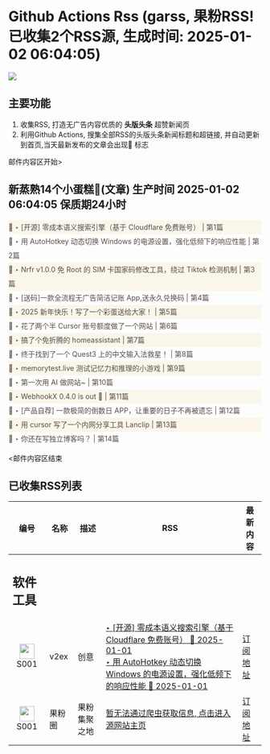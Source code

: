 # Github Actions Rss (garss, 果粉RSS! 已收集2个RSS源, 生成时间: 2025-01-02 06:04:05)

![](https://cdn.jsdelivr.net/gh/xinkeji/garss/_media/ga-rss.png)



## 主要功能
1. 收集RSS, 打造无广告内容优质的 **头版头条** 超赞新闻页
2. 利用Github Actions, 搜集全部RSS的头版头条新闻标题和超链接, 并自动更新到首页,当天最新发布的文章会出现🌈 标志

邮件内容区开始>
<h2>新蒸熟14个小蛋糕🍰(文章) 生产时间 2025-01-02 06:04:05 保质期24小时</h2>

<div style='line-height:3;background-color:#FAF6EA;' ><a href='https://www.v2ex.com/t/1101855#reply0' style="line-height:2;text-decoration:none;display:block;color:#584D49;">🌈 ‣ [开源] 零成本语义搜索引擎（基于 Cloudflare 免费账号） | 第1篇</a></div><div style='line-height:3;' ><a href='https://www.v2ex.com/t/1101850#reply1' style="line-height:2;text-decoration:none;display:block;color:#584D49;">🌈 ‣ 用 AutoHotkey 动态切换 Windows 的电源设置，强化低频下的响应性能 | 第2篇</a></div><div style='line-height:3;background-color:#FAF6EA;' ><a href='https://www.v2ex.com/t/1101812#reply4' style="line-height:2;text-decoration:none;display:block;color:#584D49;">🌈 ‣ Nrfr v1.0.0 免 Root 的 SIM 卡国家码修改工具，绕过 Tiktok 检测机制 | 第3篇</a></div><div style='line-height:3;' ><a href='https://www.v2ex.com/t/1101773#reply21' style="line-height:2;text-decoration:none;display:block;color:#584D49;">🌈 ‣ [送码]一款全流程无广告简洁记账 App,送永久兑换码 | 第4篇</a></div><div style='line-height:3;background-color:#FAF6EA;' ><a href='https://www.v2ex.com/t/1101830#reply0' style="line-height:2;text-decoration:none;display:block;color:#584D49;">🌈 ‣ 2025 新年快乐！写了一个彩蛋送给大家！ | 第5篇</a></div><div style='line-height:3;' ><a href='https://www.v2ex.com/t/1101808#reply0' style="line-height:2;text-decoration:none;display:block;color:#584D49;">🌈 ‣ 花了两个半 Cursor 账号额度做了一个网站 | 第6篇</a></div><div style='line-height:3;background-color:#FAF6EA;' ><a href='https://www.v2ex.com/t/1101863#reply0' style="line-height:2;text-decoration:none;display:block;color:#584D49;">🌈 ‣ 搞了个免折腾的 homeassistant | 第7篇</a></div><div style='line-height:3;' ><a href='https://www.v2ex.com/t/1101755#reply2' style="line-height:2;text-decoration:none;display:block;color:#584D49;">🌈 ‣ 终于找到了一个 Quest3 上的中文输入法救星！ | 第8篇</a></div><div style='line-height:3;background-color:#FAF6EA;' ><a href='https://www.v2ex.com/t/1101781#reply0' style="line-height:2;text-decoration:none;display:block;color:#584D49;">🌈 ‣ memorytest.live 测试记忆力和推理的小游戏 | 第9篇</a></div><div style='line-height:3;' ><a href='https://www.v2ex.com/t/1101746#reply9' style="line-height:2;text-decoration:none;display:block;color:#584D49;">🌈 ‣ 第一次用 AI 做网站~ | 第10篇</a></div><div style='line-height:3;background-color:#FAF6EA;' ><a href='https://www.v2ex.com/t/1101765#reply0' style="line-height:2;text-decoration:none;display:block;color:#584D49;">🌈 ‣ WebhookX 0.4.0 is out 🎉 | 第11篇</a></div><div style='line-height:3;' ><a href='https://www.v2ex.com/t/1101738#reply7' style="line-height:2;text-decoration:none;display:block;color:#584D49;">🌈 ‣ [产品自荐] 一款极简的倒数日 APP，让重要的日子不再被遗忘 | 第12篇</a></div><div style='line-height:3;background-color:#FAF6EA;' ><a href='https://www.v2ex.com/t/1101725#reply5' style="line-height:2;text-decoration:none;display:block;color:#584D49;">🌈 ‣ 用 cursor 写了一个内网分享工具 Lanclip | 第13篇</a></div><div style='line-height:3;' ><a href='https://www.v2ex.com/t/1101790#reply3' style="line-height:2;text-decoration:none;display:block;color:#584D49;">🌈 ‣ 你还在写独立博客吗？ | 第14篇</a></div>

<邮件内容区结束

## 已收集RSS列表

| 编号 | 名称 | 描述 | RSS | 最新内容 |
| --- | --- | --- | --- | --- |
| <h2 id="软件工具">软件工具</h2> |  |   |  |  |
| <div id="S001" style="text-align: center;"><img src="https://cdn.jsdelivr.net/gh/zhaoolee/garss/_media/favicon/S001.png" width="30px" style="width:30px;height: auto;"/><br><span>S001</span></div> | v2ex | 创意 | [‣ \[开源\] 零成本语义搜索引擎（基于 Cloudflare 免费账号） 🌈 2025-01-01](https://www.v2ex.com/t/1101855#reply0)<br/>[‣ 用 AutoHotkey 动态切换 Windows 的电源设置，强化低频下的响应性能 🌈 2025-01-01](https://www.v2ex.com/t/1101850#reply1) | [订阅地址](https://www.v2ex.com/feed/tab/creative.xml) |
| <div id="S001" style="text-align: center;"><img src="https://cdn.jsdelivr.net/gh/zhaoolee/garss/_media/favicon/S001.png" width="30px" style="width:30px;height: auto;"/><br><span>S001</span></div> | 果粉圈 | 果粉集聚之地 | [暂无法通过爬虫获取信息, 点击进入源网站主页](https://g0f.cn) | [订阅地址](https://g0f.cn/rss.xml) |



